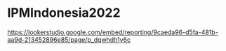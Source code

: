 # IPMIndonesia2022


https://lookerstudio.google.com/embed/reporting/9caeda96-d5fa-481b-aa9d-213452896e85/page/p_dqwhdh1y6c

